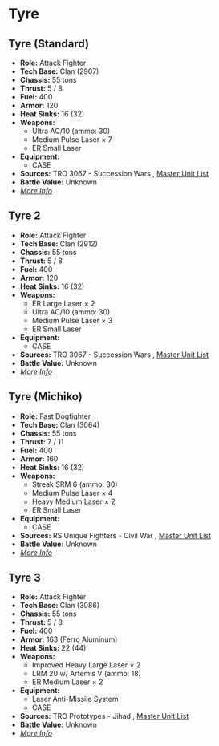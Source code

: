 # Tyre 

## Tyre (Standard) 

- **Role:** Attack Fighter 
- **Tech Base:** Clan (2907) 
- **Chassis:** 55 tons 
- **Thrust:** 5 / 8 
- **Fuel:** 400 
- **Armor:** 120 
- **Heat Sinks:** 16 (32) 
- **Weapons:** 
  - Ultra AC/10 (ammo: 30) 
  - Medium Pulse Laser × 7 
  - ER Small Laser 
- **Equipment:** 
  - CASE 
- **Sources:** TRO 3067 - Succession Wars , [Master Unit List](http://masterunitlist.info/Unit/Details/5316) 
- **Battle Value:** Unknown 
- [*More Info*](tyre/tyre_standard.md) 

## Tyre 2 

- **Role:** Attack Fighter 
- **Tech Base:** Clan (2912) 
- **Chassis:** 55 tons 
- **Thrust:** 5 / 8 
- **Fuel:** 400 
- **Armor:** 120 
- **Heat Sinks:** 16 (32) 
- **Weapons:** 
  - ER Large Laser × 2 
  - Ultra AC/10 (ammo: 30) 
  - Medium Pulse Laser × 3 
  - ER Small Laser 
- **Equipment:** 
  - CASE 
- **Sources:** TRO 3067 - Succession Wars , [Master Unit List](http://masterunitlist.info/Unit/Details/5317) 
- **Battle Value:** Unknown 
- [*More Info*](tyre/tyre_2.md) 

## Tyre (Michiko) 

- **Role:** Fast Dogfighter 
- **Tech Base:** Clan (3064) 
- **Chassis:** 55 tons 
- **Thrust:** 7 / 11 
- **Fuel:** 400 
- **Armor:** 160 
- **Heat Sinks:** 16 (32) 
- **Weapons:** 
  - Streak SRM 6 (ammo: 30) 
  - Medium Pulse Laser × 4 
  - Heavy Medium Laser × 2 
  - ER Small Laser 
- **Equipment:** 
  - CASE 
- **Sources:** RS Unique Fighters - Civil War , [Master Unit List](http://masterunitlist.info/Unit/Details/3339) 
- **Battle Value:** Unknown 
- [*More Info*](tyre/tyre_michiko.md) 

## Tyre 3 

- **Role:** Attack Fighter 
- **Tech Base:** Clan (3086) 
- **Chassis:** 55 tons 
- **Thrust:** 5 / 8 
- **Fuel:** 400 
- **Armor:** 163 (Ferro Aluminum) 
- **Heat Sinks:** 22 (44) 
- **Weapons:** 
  - Improved Heavy Large Laser × 2 
  - LRM 20 w/ Artemis V (ammo: 18) 
  - ER Medium Laser × 2 
- **Equipment:** 
  - Laser Anti-Missile System 
  - CASE 
- **Sources:** TRO Prototypes - Jihad , [Master Unit List](http://masterunitlist.info/Unit/Details/5315) 
- **Battle Value:** Unknown 
- [*More Info*](tyre/tyre_3.md) 

